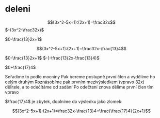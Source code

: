 # deleni

$$(3x^2-5x+1):(2x+1)=\frac32x$$
$-(3x^2-\frac32x)$

$0-\frac{13}2x+1$

$$(3x^2-5x+1):(2x+1)=\frac32x-\frac{13}4$$

$0-\frac{13}2x+1$
$-(-\frac{13}2x-\frac{13}4)$

$0+\frac{17}4$

Seřadíme to podle mocniny
Pak bereme postupně první člen a vydělíme ho celým druhým
Roznásobíme pak prvním mezivýsledkem (vpravo 32x) dělitele, a to odečítáme od zadání
Po odečtení znova dělíme první člen tím vpravo

$\frac{17}4$ je zbytek, doplníme do výsledku jako zlomek:

$$(3x^2-5x+1):(2x+1)=\frac32x-\frac{13}4+\frac{\frac{17}4}{2x+1}$$
